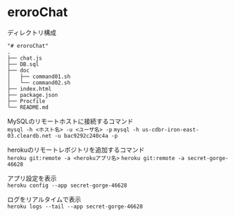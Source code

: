 eroroChat
===================

ディレクトリ構成

    "# eroroChat" 
    .
    ├── chat.js
    ├── DB.sql
    ├── doc
    │   ├── command01.sh
    │   └── command02.sh
    ├── index.html
    ├── package.json
    ├── Procfile
    └── README.md




MySQLのリモートホストに接続するコマンド  
`mysql -h <ホスト名> -u <ユーザ名> -p`
`mysql -h us-cdbr-iron-east-03.cleardb.net -u bac9292c240c4a -p`

herokuのリモートレポジトリを追加するコマンド  
`heroku git:remote -a <herokuアプリ名>`
`heroku git:remote -a secret-gorge-46628`

アプリ設定を表示  
`heroku config --app secret-gorge-46628`


ログをリアルタイムで表示  
`heroku logs --tail --app secret-gorge-46628`

